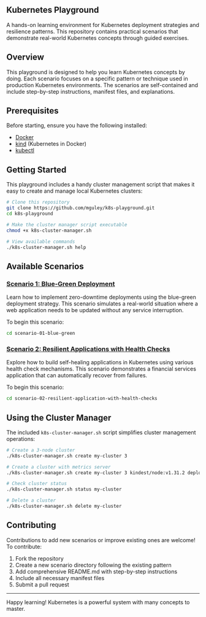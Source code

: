 ## Kubernetes Playground

A hands-on learning environment for Kubernetes deployment strategies and resilience patterns. 
This repository contains practical scenarios that demonstrate real-world Kubernetes concepts through guided exercises.

## Overview

This playground is designed to help you learn Kubernetes concepts by doing. 
Each scenario focuses on a specific pattern or technique used in production Kubernetes environments. 
The scenarios are self-contained and include step-by-step instructions, manifest files, and explanations.

## Prerequisites

Before starting, ensure you have the following installed:

- [Docker](https://docs.docker.com/get-docker/)
- [kind](https://kind.sigs.k8s.io/docs/user/quick-start/) (Kubernetes in Docker)
- [kubectl](https://kubernetes.io/docs/tasks/tools/install-kubectl/)

## Getting Started

This playground includes a handy cluster management script that makes it easy to create and manage local Kubernetes clusters:

```bash
# Clone this repository
git clone https://github.com/mguley/k8s-playground.git
cd k8s-playground

# Make the cluster manager script executable
chmod +x k8s-cluster-manager.sh

# View available commands
./k8s-cluster-manager.sh help
```

## Available Scenarios

### [Scenario 1: Blue-Green Deployment](./scenario-01-blue-green/)

Learn how to implement zero-downtime deployments using the blue-green deployment strategy. 
This scenario simulates a real-world situation where a web application needs to be updated without any service interruption.

To begin this scenario:
```bash
cd scenario-01-blue-green
```

### [Scenario 2: Resilient Applications with Health Checks](./scenario-02-resilient-application-with-health-checks/)

Explore how to build self-healing applications in Kubernetes using various health check mechanisms. 
This scenario demonstrates a financial services application that can automatically recover from failures.

To begin this scenario:
```bash
cd scenario-02-resilient-application-with-health-checks
```

## Using the Cluster Manager

The included `k8s-cluster-manager.sh` script simplifies cluster management operations:

```bash
# Create a 3-node cluster
./k8s-cluster-manager.sh create my-cluster 3

# Create a cluster with metrics server
./k8s-cluster-manager.sh create my-cluster 3 kindest/node:v1.31.2 deploy-metrics

# Check cluster status
./k8s-cluster-manager.sh status my-cluster

# Delete a cluster
./k8s-cluster-manager.sh delete my-cluster
```

## Contributing

Contributions to add new scenarios or improve existing ones are welcome! To contribute:

1. Fork the repository
2. Create a new scenario directory following the existing pattern
3. Add comprehensive README.md with step-by-step instructions
4. Include all necessary manifest files
5. Submit a pull request

---

Happy learning! Kubernetes is a powerful system with many concepts to master. 
